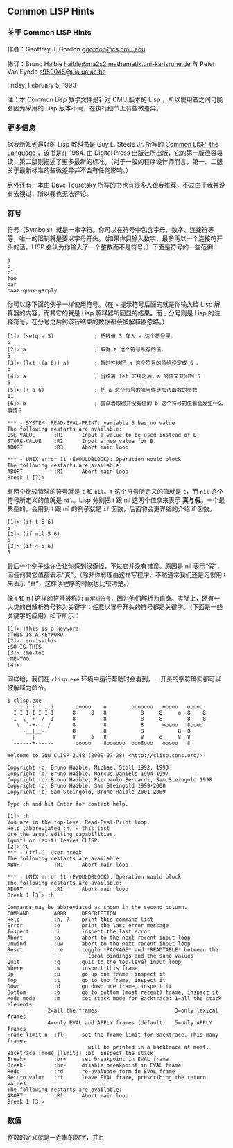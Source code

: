 ## Common LISP Hints

### 关于 Common LISP Hints
作者：Geoffrey J. Gordon <ggordon@cs.cmu.edu>

修订：Bruno Haible <haible@ma2s2.mathematik.uni-karlsruhe.de> 与 Peter Van Eynde <s950045@uia.ua.ac.be>

Friday, February 5, 1993

注：本 Common Lisp 教学文件是针对 CMU 版本的 Lisp ，所以使用者之间可能会因为采用的 Lisp 版本不同，在执行细节上有些微差异。

### 更多信息
据我所知到最好的 Lisp 教科书是 Guy L. Steele Jr. 所写的 [Common LISP: the Language ](http://www.amazon.com/Common-LISP-Language-Second-Edition/dp/1555580416/ref=sr_1_3?s=books&ie=UTF8&qid=1338551935&sr=1-3)，该书是在 1984. 由 Digital Press 出版社所出版，它的第一版很容易读，第二版则描述了更多最新的标准。（对于一般的程序设计师而言，第一、二版关于最新标准的些微差异并不会有任何影响。）

另外还有一本由 Dave Touretsky 所写的书也有很多人跟我推荐，不过由于我并没有去读过，所以我也无法评论。

### 符号
符号（Symbols）就是一串字符。你可以在符号中包含字母、数字、连接符等等，唯一的限制就是要以字母开头。（如果你只输入数字，最多再以一个连接符开头的话，LISP 会认为你输入了一个整数而不是符号。）下面是符号的一些范例：

    a
    b
    c1
    foo
    bar
    baaz-quux-garply

你可以像下面的例子一样使用符号。（在 `>` 提示符号后面的就是你输入给 Lisp 解释器的内容，而其它的就是 Lisp 解释器所回显的结果。而 `;` 分号则是 Lisp 的注释符号，在分号之后到该行结束的数据都会被解释器忽略。）

    [1]> (setq a 5)             ; 把数值 5 存入 a 这个符号里。
    5
    [2]> a                      ; 取得 a 这个符号所存的值。
    5
    [3]> (let ((a 6)) a)        ; 暂时性地把 a 这个符号的值给设定成 6 。
    6
    [4]> a                      ; 当脱离 let 区块之后，a 的值又变回到 5
    5
    [5]> (+ a 6)                ; 把 a 这个符号的值当作是加法函数的参数
    11
    [6]> b                      ; 尝试着取得并没有值的 b 这个符号的值看会发生什么事情？

    *** - SYSTEM::READ-EVAL-PRINT: variable B has no value
    The following restarts are available:
    USE-VALUE      :R1      Input a value to be used instead of B.
    STORE-VALUE    :R2      Input a new value for B.
    ABORT          :R3      Abort main loop

    *** - UNIX error 11 (EWOULDBLOCK): Operation would block
    The following restarts are available:
    ABORT          :R1      Abort main loop
    Break 1 [7]>

有两个比较特殊的符号就是 `t` 和 `nil`。`t` 这个符号所定义的值就是 `t`，而 `nil` 这个符号所定义的值就是 `nil`。Lisp 分别把 t 跟 nil 这两个值拿来表示 **真与假**。一个最典型的，会用到 t 跟 nil 的例子就是 `if` 函数，后面将会更详细的介绍 if 函数。

    [1]> (if t 5 6)
    5
    [2]> (if nil 5 6)
    6
    [3]> (if 4 5 6)
    5

最后一个例子或许会让你感到很奇怪，不过它并没有错误。原因是 nil 表示“假”，而任何其它值都表示“真”。（除非你有理由这样写程序，不然通常我们还是习惯用 t 来表示 “真”，这样读程序的时候也比较清楚。）

像 t 和 nil 这样的符号被称为 `自解析符号`，因为他们解析为自身。实际上，还有一大类的自解析符号称为关键字；任意以冒号开头的符号都是关键字。（下面是一些关键字的应用）如下所示：

    [1]> :this-is-a-keyword
    :THIS-IS-A-KEYWORD
    [2]> :so-is-this
    :SO-IS-THIS
    [3]> :me-too
    :ME-TOO
    [4]>

同样地，我们在 `clisp.exe` 环境中运行帮助时会看到， `:` 开头的字符确实都可以被解释为命令。

    $ clisp.exe
      i i i i i i i       ooooo    o        ooooooo   ooooo   ooooo
      I I I I I I I      8     8   8           8     8     o  8    8
      I  \ `+' /  I      8         8           8     8        8    8
       \  `-+-'  /       8         8           8      ooooo   8oooo
        `-__|__-'        8         8           8           8  8
            |            8     o   8           8     o     8  8
      ------+------       ooooo    8oooooo  ooo8ooo   ooooo   8

    Welcome to GNU CLISP 2.48 (2009-07-28) <http://clisp.cons.org/>

    Copyright (c) Bruno Haible, Michael Stoll 1992, 1993
    Copyright (c) Bruno Haible, Marcus Daniels 1994-1997
    Copyright (c) Bruno Haible, Pierpaolo Bernardi, Sam Steingold 1998
    Copyright (c) Bruno Haible, Sam Steingold 1999-2000
    Copyright (c) Sam Steingold, Bruno Haible 2001-2009

    Type :h and hit Enter for context help.

    [1]> :h
    You are in the top-level Read-Eval-Print loop.
    Help (abbreviated :h) = this list
    Use the usual editing capabilities.
    (quit) or (exit) leaves CLISP.
    [2]> ^C
    *** - Ctrl-C: User break
    The following restarts are available:
    ABORT          :R1      Abort main loop

    *** - UNIX error 11 (EWOULDBLOCK): Operation would block
    The following restarts are available:
    ABORT          :R1      Abort main loop
    Break 1 [3]> :h

    Commands may be abbreviated as shown in the second column.
    COMMAND        ABBR     DESCRIPTION
    Help           :h, ?    print this command list
    Error          :e       print the last error message
    Inspect        :i       inspect the last error
    Abort          :a       abort to the next recent input loop
    Unwind         :uw      abort to the next recent input loop
    Reset          :re      toggle *PACKAGE* and *READTABLE* between the
                              local bindings and the sane values
    Quit           :q       quit to the top-level input loop
    Where          :w       inspect this frame
    Up             :u       go up one frame, inspect it
    Top            :t       go to top frame, inspect it
    Down           :d       go down one frame, inspect it
    Bottom         :b       go to bottom (most recent) frame, inspect it
    Mode mode      :m       set stack mode for Backtrace: 1=all the stack elements
                 2=all the frames                         3=only lexical frames
                 4=only EVAL and APPLY frames (default)   5=only APPLY frames
    Frame-limit n  :fl      set the frame-limit for Backtrace. This many frames
                              will be printed in a backtrace at most.
    Backtrace [mode [limit]] :bt  inspect the stack
    Break+         :br+     set breakpoint in EVAL frame
    Break-         :br-     disable breakpoint in EVAL frame
    Redo           :rd      re-evaluate form in EVAL frame
    Return value   :rt      leave EVAL frame, prescribing the return values
    The following restarts are available:
    ABORT          :R1      Abort main loop
    Break 1 [3]>

### 数值
整数的定义就是一连串的数字，并且
